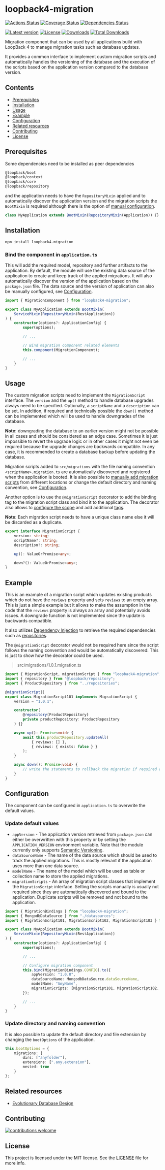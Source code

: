 <!-- omit in toc -->
# loopback4-migration

[![Actions Status][build-badge]][actions]
[![Coverage Status][coveralls-badge]][coveralls]
[![Dependencies Status][dependencies-badge]][dependencies]

[![Latest version][npm-version-badge]][npm-package]
[![License][license-badge]][license]
[![Downloads][npm-downloads-badge]][npm-package]
[![Total Downloads][npm-total-downloads-badge]][npm-package]

Migration component that can be used by all applications build with LoopBack 4 to manage migration tasks
such as database updates.

It provides a common interface to implement custom migration scripts and automatically handles
the versioning of the database and the execution of the scripts based on the application version
compared to the database version.

<!-- omit in toc -->
## Contents

- [Prerequisites](#prerequisites)
- [Installation](#installation)
- [Usage](#usage)
- [Example](#example)
- [Configuration](#configuration)
- [Related resources](#related-resources)
- [Contributing](#contributing)
- [License](#license)

## Prerequisites

Some dependencies need to be installed as peer dependencies

```sh
@loopback/boot
@loopback/context
@loopback/core
@loopback/repository
```

and the application needs to have the `RepositoryMixin` applied and to automatically discover the
application version and the migration scripts the `BootMixin` is required although there is the option
of [manual configuration](#configuration).

 ```ts
 class MyApplication extends BootMixin(RepositoryMixin(Application)) {}
 ```

## Installation

```sh
npm install loopback4-migration
```

<!-- omit in toc -->
### Bind the component in `application.ts`

This will add the required model, repository and further artifacts to the application. By default,
the module will use the existing data source of the application to create and keep track of the
applied migrations. It will also automatically discover the version of the application based on the
`package.json` file. The data source and the version of application can also be manually configured,
see [Configuration](#update-default-values).

```ts
import { MigrationComponent } from "loopback4-migration";

export class MyApplication extends BootMixin(
    ServiceMixin(RepositoryMixin(RestApplication))
) {
    constructor(options?: ApplicationConfig) {
        super(options);

        // ...

        // Bind migration component related elements
        this.component(MigrationComponent);

        // ...
    }
}
```

## Usage

The custom migration scripts need to implement the `MigrationScript` interface. The `version` and the
`up()` method to handle database upgrades always need to be specified. Optionally, a `scriptName` and
a `description` can be set. In addition, if required and technically possible the `down()` method can
be implemented which will be used to handle downgrades of the database.

**Note:** downgrading the database to an earlier version might not be possible in all cases and should
be considered as an edge case. Sometimes it is just impossible to revert the upgrade logic or in other
cases it might not even be required because the upgrade changes are backwards compatible. In any case,
it is recommended to create a database backup before updating the database.

Migration scripts added to `src/migrations` with the file naming convention `<scriptName>.migration.ts`
are automatically discovered and registered when the application is booted.
It is also possible to [manually add migration scripts](#update-default-values) from different locations
or change the default directory and naming convention, see [Configuration](#update-directory-and-naming-convention).

Another option is to use the `@migrationScript` decorator to add the binding tag to the migration script class and
bind it to the application.
The decorator also allows to [configure the scope][lb4-binding-scope]
and add additional [tags][lb4-binding-tags].

**Note:** Each migration script needs to have a unique class name else it will be discarded as a duplicate.

```ts
export interface MigrationScript {
    version: string;
    scriptName?: string;
    description?: string;

    up(): ValueOrPromise<any>;

    down?(): ValueOrPromise<any>;
}
```

## Example

This is an example of a migration script which updates existing products which do not have the `reviews`
property and sets `reviews` to an empty array. This is just a simple example but it allows to make the
assumption in the code that the `reviews` property is always an array and potentially avoids issues.
A downgrade function is not implemented since the update is backwards compatible.

It also utilizes [Dependency Injection][lb4-dependency-injection]
to retrieve the required dependencies such as [repositories][lb4-repositories].

The `@migrationScript` decorator would not be required here since the script follows the naming convention
and would be automatically discovered. This is just to show how the decorator could be used.

> src/migrations/1.0.1.migration.ts

```ts
import { MigrationScript, migrationScript } from "loopback4-migration";
import { repository } from "@loopback/repository";
import { ProductRepository } from "../repositories";

@migrationScript()
export class MigrationScript101 implements MigrationScript {
    version = "1.0.1";

    constructor(
        @repository(ProductRepository)
        private productRepository: ProductRepository
    ) {}

    async up(): Promise<void> {
        await this.productRepository.updateAll(
            { reviews: [] },
            { reviews: { exists: false } }
        );
    }

    async down(): Promise<void> {
        // write the statements to rollback the migration if required and possible
    }
}
```

## Configuration

The component can be configured in `application.ts` to overwrite the default values.

<!-- omit in toc -->
### Update default values

- `appVersion` - The application version retrieved from `package.json` can either be overwritten with
  this property or by setting the `APPLICATION_VERSION` environment variable. Note that the module
  currently only supports [Semantic Versioning][semantic-versioning].
- `dataSourceName` - The name of the data source which should be used to track the applied migrations.
  This is mostly relevant if the application uses more than one data source.
- `modelName` - The name of the model which will be used as table or collection name to store the applied migrations.
- `migrationScripts` - An array of migration script classes that implement the `MigrationScript` interface.
  Setting the scripts manually is usually not required since they are automatically discovered and bound
  to the application. Duplicate scripts will be removed and not bound to the application.

```ts
import { MigrationBindings } from "loopback4-migration";
import { MongodbDataSource } from "./datasources";
import { MigrationScript101, MigrationScript102, MigrationScript103 } from "./anyfolder";

export class MyApplication extends BootMixin(
    ServiceMixin(RepositoryMixin(RestApplication))
) {
    constructor(options?: ApplicationConfig) {
        super(options);

        // ...

        // Configure migration component
        this.bind(MigrationBindings.CONFIG).to({
            appVersion: "1.0.0",
            dataSourceName: MongodbDataSource.dataSourceName,
            modelName: "AnyName",
            migrationScripts: [MigrationScript101, MigrationScript102, MigrationScript103]
        });

        // ...
    }
}
```

<!-- omit in toc -->
### Update directory and naming convention

It is also possible to update the default directory and file extension by changing the `bootOptions`
of the application.

```ts
this.bootOptions = {
    migrations: {
        dirs: ["anyfolder"],
        extensions: [".any.extension"],
        nested: true
    }
};
```

## Related resources

- [Evolutionary Database Design][evolutionary-database-design]

## Contributing

[![contributions welcome][contributions-welcome-badge]][issues]

## License

This project is licensed under the MIT license. See the [LICENSE](LICENSE) file for more info.

[actions]: https://github.com/nflaig/loopback4-migration/actions
[license]: https://github.com/nflaig/loopback4-migration/blob/master/LICENSE
[issues]: https://github.com/nflaig/loopback4-migration/issues
[coveralls]: https://coveralls.io/github/nflaig/loopback4-migration?branch=master
[dependencies]: https://david-dm.org/nflaig/loopback4-migration
[npm-package]: https://www.npmjs.com/package/loopback4-migration

[build-badge]: https://github.com/nflaig/loopback4-migration/workflows/build/badge.svg
[coveralls-badge]: https://coveralls.io/repos/github/nflaig/loopback4-migration/badge.svg?branch=master
[dependencies-badge]: https://david-dm.org/nflaig/loopback4-migration/status.svg
[npm-version-badge]: https://img.shields.io/npm/v/loopback4-migration.svg?style=flat-square
[npm-downloads-badge]: https://img.shields.io/npm/dw/loopback4-migration.svg?label=Downloads&style=flat-square&color=blue
[npm-total-downloads-badge]: https://img.shields.io/npm/dt/loopback4-migration.svg?label=Total%20Downloads&style=flat-square&color=blue
[license-badge]: https://img.shields.io/github/license/nflaig/loopback4-migration.svg?color=blue&label=License&style=flat-square
[contributions-welcome-badge]: https://img.shields.io/badge/contributions-welcome-brightgreen.svg?style=flat

[lb4-binding-scope]: https://loopback.io/doc/en/lb4/Binding.html#configure-the-scope
[lb4-binding-tags]: https://loopback.io/doc/en/lb4/Binding.html#describe-tags
[lb4-repositories]: https://loopback.io/doc/en/lb4/Repositories.html
[lb4-dependency-injection]: https://loopback.io/doc/en/lb4/Dependency-injection.html
[evolutionary-database-design]: https://www.martinfowler.com/articles/evodb.html
[semantic-versioning]: https://semver.org/

